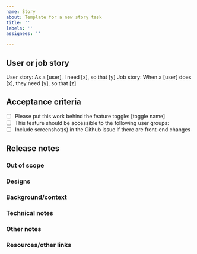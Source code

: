 ```yaml
---
name: Story
about: Template for a new story task
title: ''
labels: ''
assignees: ''

---
```


<!-- The goal of this template is to be a tool to communicate the requirements for a story related task.  It is not intended as a mandate, adapt as needed. -->
## User or job story
User story: As a [user], I need [x], so that [y]
Job story: When a [user] does [x], they need [y], so that [z]

## Acceptance criteria
- [ ] Please put this work behind the feature toggle: [toggle name]
- [ ] This feature should be accessible to the following user groups:
- [ ] Include screenshot(s) in the Github issue if there are front-end changes

## Release notes
<!-- Write what should be included in release notes (Caseflow uses Headway), updated when the story is built, before it's deployed. -->


<!-- The following sections can be deleted if they are not needed -->

### Out of scope
<!-- Clarify what is out of scope if the designs include more or there are many tickets for this chunk of work -->


### Designs
<!-- Include screenshots or links to designs if applicable. -->


### Background/context
<!-- Include as needed, especially for issues that aren't part of epics. Include a value statement - why is this feature being developed? -->


### Technical notes
<!-- Include notes that might help an engineer get started on this more quickly, or potential pitfalls to watch out for. -->


### Other notes


### Resources/other links
<!-- E.g. links to other issues, PRs, Sentry alerts, or Slack threads, or external service requests. -->

